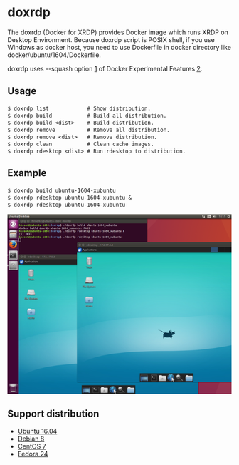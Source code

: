 # doxrdp

The doxrdp (Docker for XRDP) provides Docker image which runs XRDP on
Desktop Environment. Because doxrdp script is POSIX shell, if you use
Windows as docker host, you need to use Dockerfile in docker directory
like docker/ubuntu/1604/Dockerfile.

doxrdp uses --squash option [1] of Docker Experimental Features [2].

[1]: https://github.com/docker/docker/pull/22641
[2]: https://github.com/docker/docker/tree/master/experimental

## Usage

    $ doxrdp list            # Show distribution.
    $ doxrdp build           # Build all distribution.
    $ doxrdp build <dist>    # Build distribution.
    $ doxrdp remove          # Remove all distribution.
    $ doxrdp remove <dist>   # Remove distribution.
    $ doxrdp clean           # Clean cache images.
    $ doxrdp rdesktop <dist> # Run rdesktop to distribution.

## Example

    $ doxrdp build ubuntu-1604-xubuntu
    $ doxrdp rdesktop ubuntu-1604-xubuntu &
    $ doxrdp rdesktop ubuntu-1604-xubuntu

![doxrdp](img/doxrdp.png)

## Support distribution

* [Ubuntu 16.04](docker/ubuntu/1604/README.md)
* [Debian 8](docker/debian/8/README.md)
* [CentOS 7](docker/centos/7/README.md)
* [Fedora 24](docker/fedora/24/README.md)
